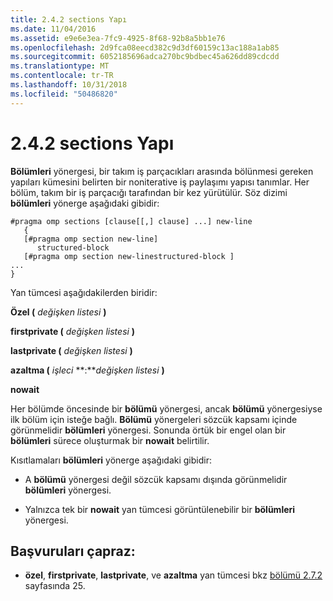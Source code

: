 ```yaml
---
title: 2.4.2 sections Yapı
ms.date: 11/04/2016
ms.assetid: e9e6e3ea-7fc9-4925-8f68-92b8a5bb1e76
ms.openlocfilehash: 2d9fca08eecd382c9d3df60159c13ac188a1ab85
ms.sourcegitcommit: 6052185696adca270bc9bdbec45a626dd89cdcdd
ms.translationtype: MT
ms.contentlocale: tr-TR
ms.lasthandoff: 10/31/2018
ms.locfileid: "50486820"
---
```

# <a name="242-sections-construct"></a>2.4.2 sections Yapı

**Bölümleri** yönergesi, bir takım iş parçacıkları arasında bölünmesi gereken yapıları kümesini belirten bir noniterative iş paylaşımı yapısı tanımlar. Her bölüm, takım bir iş parçacığı tarafından bir kez yürütülür. Söz dizimi **bölümleri** yönerge aşağıdaki gibidir:

```
#pragma omp sections [clause[[,] clause] ...] new-line
   {
   [#pragma omp section new-line]
      structured-block
   [#pragma omp section new-linestructured-block ]
...
}
```

Yan tümcesi aşağıdakilerden biridir:

**Özel (** *değişken listesi* **)**

**firstprivate (** *değişken listesi* **)**

**lastprivate (** *değişken listesi* **)**

**azaltma (** *işleci* **:***değişken listesi* **)**

**nowait**

Her bölümde öncesinde bir **bölümü** yönergesi, ancak **bölümü** yönergesiyse ilk bölüm için isteğe bağlı. **Bölümü** yönergeleri sözcük kapsamı içinde görünmelidir **bölümleri** yönergesi. Sonunda örtük bir engel olan bir **bölümleri** sürece oluşturmak bir **nowait** belirtilir.

Kısıtlamaları **bölümleri** yönerge aşağıdaki gibidir:

- A **bölümü** yönergesi değil sözcük kapsamı dışında görünmelidir **bölümleri** yönergesi.

- Yalnızca tek bir **nowait** yan tümcesi görüntülenebilir bir **bölümleri** yönergesi.

## <a name="cross-references"></a>Başvuruları çapraz:

- **özel**, **firstprivate**, **lastprivate**, ve **azaltma** yan tümcesi bkz [bölümü 2.7.2](../../parallel/openmp/2-7-2-data-sharing-attribute-clauses.md) sayfasında 25.